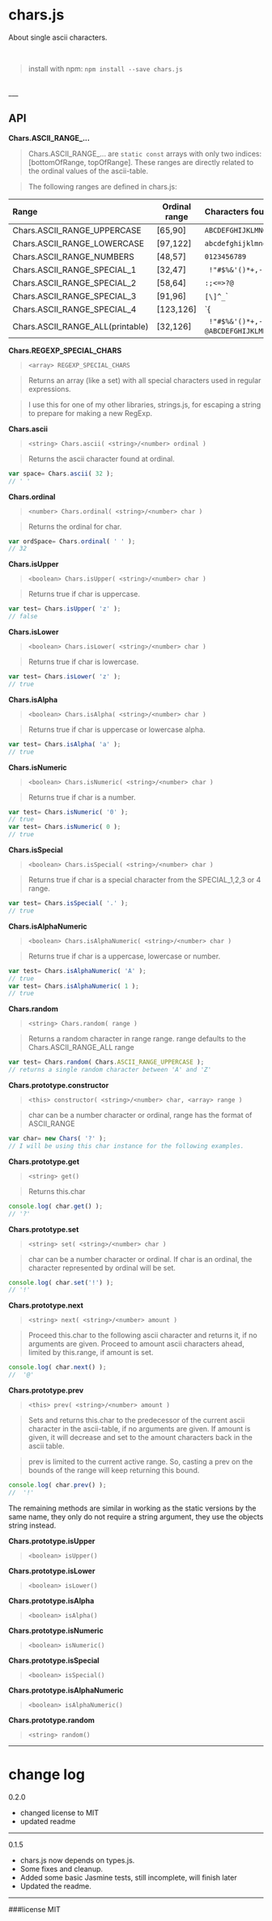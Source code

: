 chars.js
========

About single ascii characters.

<br/>

>install with npm: `npm install --save chars.js`

<br/>
___

API
---

**Chars.ASCII_RANGE_...**

> Chars.ASCII_RANGE_... are `static const` arrays with only two indices: [bottomOfRange, topOfRange]. These ranges are directly
> related to the ordinal values of the ascii-table.

> The following ranges are defined in chars.js:

|Range									|Ordinal range	|Characters found in range
|:-------------------------------|--------------|:-----------------------------
|Chars.ASCII_RANGE_UPPERCASE		|[65,90]			|`ABCDEFGHIJKLMNOPQRSTUVWXYZ`
|Chars.ASCII_RANGE_LOWERCASE		|[97,122]		|`abcdefghijklmnopqrstuvwxyz`
|Chars.ASCII_RANGE_NUMBERS			|[48,57]			|`0123456789`
|Chars.ASCII_RANGE_SPECIAL_1		|[32,47]			|` !"#$%&'()*+,-./`
|Chars.ASCII_RANGE_SPECIAL_2		|[58,64]			|`:;<=>?@`
|Chars.ASCII_RANGE_SPECIAL_3		|[91,96]			|`[\]^_`\`
|Chars.ASCII_RANGE_SPECIAL_4		|[123,126]		|`{|}~`
|Chars.ASCII_RANGE_ALL(printable)|[32,126]		|` !"#$%&'()*+,-./0123456789:;<=>?@ABCDEFGHIJKLMNOPQRSTUVWXYZ[\]^_`\``abcdefghijklmnopqrstuvwxyz{|}~`


**Chars.REGEXP_SPECIAL_CHARS**

> `<array> REGEXP_SPECIAL_CHARS`

> Returns an array (like a set) with all special characters used in regular expressions.

> I use this for one of my other libraries, strings.js, for escaping a string to prepare for making a new RegExp.

**Chars.ascii**
> `<string> Chars.ascii( <string>/<number> ordinal )`

> Returns the ascii character found at ordinal.

```javascript
var space= Chars.ascii( 32 );
// ' '
```

**Chars.ordinal**
> `<number> Chars.ordinal( <string>/<number> char )`

> Returns the ordinal for char.

```javascript
var ordSpace= Chars.ordinal( ' ' );			
// 32
```

**Chars.isUpper**
> `<boolean> Chars.isUpper( <string>/<number> char )`

> Returns true if char is uppercase.

```javascript
var test= Chars.isUpper( 'z' );				
// false
```

**Chars.isLower**
> `<boolean> Chars.isLower( <string>/<number> char )`

> Returns true if char is lowercase.

```javascript
var test= Chars.isLower( 'z' );				
// true
```

**Chars.isAlpha**
> `<boolean> Chars.isAlpha( <string>/<number> char )`

> Returns true if char is uppercase or lowercase alpha.

```javascript
var test= Chars.isAlpha( 'a' );				
// true
```

**Chars.isNumeric**
> `<boolean> Chars.isNumeric( <string>/<number> char )`

> Returns true if char is a number.

```javascript
var test= Chars.isNumeric( '0' );			
// true
var test= Chars.isNumeric( 0 );				
// true
```

**Chars.isSpecial**
> `<boolean> Chars.isSpecial( <string>/<number> char )`

> Returns true if char is a special character from the SPECIAL_1,2,3 or 4 range.


```javascript
var test= Chars.isSpecial( '.' );			
// true
```

**Chars.isAlphaNumeric**
> `<boolean> Chars.isAlphaNumeric( <string>/<number> char )`

> Returns true if char is a uppercase, lowercase or number.

```javascript
var test= Chars.isAlphaNumeric( 'A' );		
// true
var test= Chars.isAlphaNumeric( 1 );		
// true
```

**Chars.random**
> `<string> Chars.random( range )`

> Returns a random character in range range. range defaults to the Chars.ASCII_RANGE_ALL range

```javascript
var test= Chars.random( Chars.ASCII_RANGE_UPPERCASE );
// returns a single random character between 'A' and 'Z'
```

**Chars.prototype.constructor**
> `<this> constructor( <string>/<number> char, <array> range )`

> char can be a number character or ordinal, range has the format of ASCII_RANGE

```javascript
var char= new Chars( '?' );
// I will be using this char instance for the following examples.
```

**Chars.prototype.get**
> `<string> get()`

> Returns this.char

```javascript
console.log( char.get() );					
// '?'
```

**Chars.prototype.set**
> `<string> set( <string>/<number> char )`

> char can be a number character or ordinal. If char is an ordinal, the character represented by ordinal will be set.

```javascript
console.log( char.set('!') );				
// '!'
```

**Chars.prototype.next**
> `<string> next( <string>/<number> amount )`

> Proceed this.char to the following ascii character and returns it, if no arguments are given. Proceed to amount ascii characters
> ahead, limited by this.range, if amount is set.

```javascript
console.log( char.next() );					
//	'@'
```

**Chars.prototype.prev**
> `<this> prev( <string>/<number> amount )`

> Sets and returns this.char to the predecessor of the current ascii character in the ascii-table, if no arguments
> are given. If amount is given, it will decrease and set to the amount characters back in the ascii table.

> prev is limited to the current active range. So, casting a prev on the bounds of the range will keep returning
> this bound.

```javascript
console.log( char.prev() );					
//	'!'
```

The remaining methods are similar in working as the static versions by the same name, they only do not require a
string argument, they use the objects string instead.

**Chars.prototype.isUpper**
> `<boolean> isUpper()`

**Chars.prototype.isLower**
> `<boolean> isLower()`

**Chars.prototype.isAlpha**
> `<boolean> isAlpha()`

**Chars.prototype.isNumeric**
> `<boolean> isNumeric()`

**Chars.prototype.isSpecial**
> `<boolean> isSpecial()`

**Chars.prototype.isAlphaNumeric**
> `<boolean> isAlphaNumeric()`

**Chars.prototype.random**
> `<string> random()`

---

change log
==========

0.2.0

-	changed license to MIT
-	updated readme

---

0.1.5

-	chars.js now depends on types.js.
-	Some fixes and cleanup.
-	Added some basic Jasmine tests, still incomplete, will finish later
-	Updated the readme.

___

###license
MIT